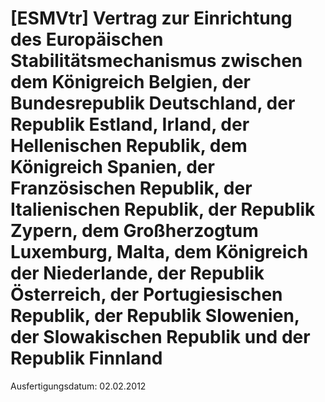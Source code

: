 # [ESMVtr] Vertrag zur Einrichtung des Europäischen Stabilitätsmechanismus zwischen dem Königreich Belgien, der Bundesrepublik Deutschland, der Republik Estland, Irland, der Hellenischen Republik, dem Königreich Spanien, der Französischen Republik, der Italienischen Republik, der Republik Zypern, dem Großherzogtum Luxemburg, Malta, dem Königreich der Niederlande, der Republik Österreich, der Portugiesischen Republik, der Republik Slowenien, der Slowakischen Republik und der Republik Finnland

Ausfertigungsdatum: 02.02.2012

 